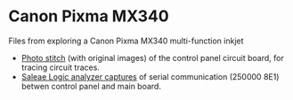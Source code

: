 # Canon Pixma MX340
Files from exploring a Canon Pixma MX340 multi-function inkjet

* [Photo stitch](./control_panel_pcb/) (with original images) of the control
panel circuit board, for tracing circuit traces.
* [Saleae Logic analyzer captures](./control_panel_mainboard_communication/)
of serial communication (250000 8E1) betwen control panel and main board.
